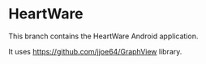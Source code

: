 HeartWare
=========

This branch contains the HeartWare Android application. 

It uses https://github.com/jjoe64/GraphView library.

